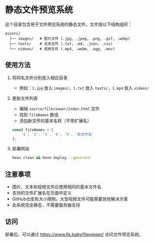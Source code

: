 # 静态文件预览系统

这个目录包含用于文件预览系统的静态文件。文件按以下结构组织：

```
assets/
  ├── images/   # 图片文件 (.jpg, .jpeg, .png, .gif, .webp)
  ├── texts/    # 文本文件 (.txt, .md, .json, .csv)
  └── videos/   # 视频文件 (.mp4, .webm, .ogg, .mov)
```

## 使用方法

1. 将同名文件分别放入相应目录
   - 例如：`1.jpg` 放入 `images/`，`1.txt` 放入 `texts/`，`1.mp4` 放入 `videos/`

2. 更新文件列表
   - 编辑 `source/fileviewer/index.html` 文件
   - 找到 `fileNames` 数组
   - 添加新文件的基本名称（不带扩展名）
   
   ```javascript
   const fileNames = [
       '1', '2', '3', '4', '5', '新文件名'
   ];
   ```

3. 部署网站
   ```bash
   hexo clean && hexo deploy --generate
   ```

## 注意事项

- 图片、文本和视频文件应使用相同的基本文件名
- 支持的文件扩展名在页面中定义
- GitHub仓库有大小限制，大型视频文件可能需要其他解决方案
- 此系统完全静态，不需要服务器支持

## 访问

部署后，可以通过 https://www.lfs.baby/fileviewer/ 访问文件预览系统。 